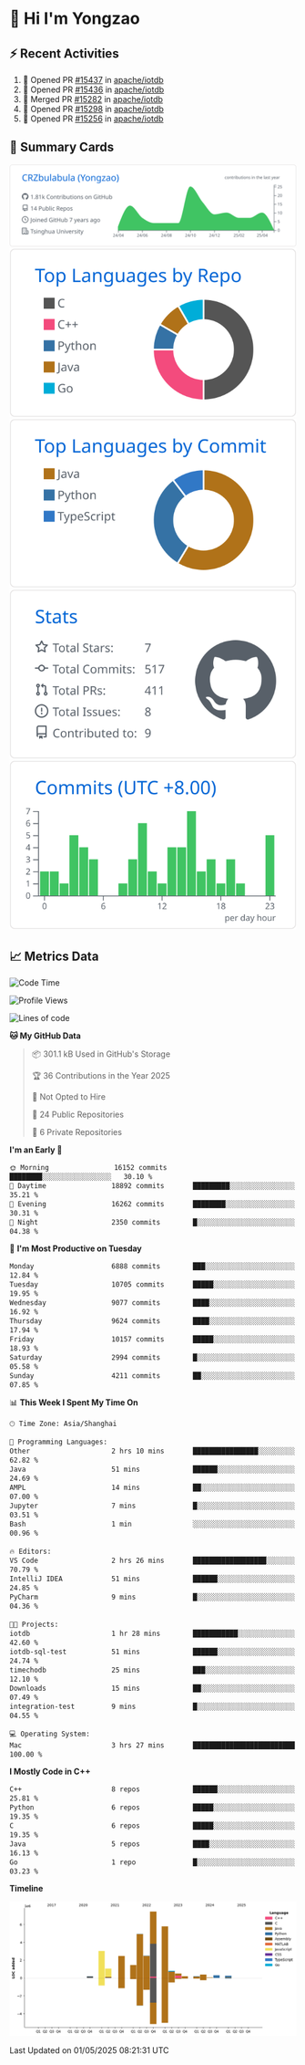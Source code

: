 # 👋 Hi I'm Yongzao

## ⚡ Recent Activities
<!--START_SECTION:activity-->
1. 💪 Opened PR [#15437](https://github.com/apache/iotdb/pull/15437) in [apache/iotdb](https://github.com/apache/iotdb)
2. 💪 Opened PR [#15436](https://github.com/apache/iotdb/pull/15436) in [apache/iotdb](https://github.com/apache/iotdb)
3. 🎉 Merged PR [#15282](https://github.com/apache/iotdb/pull/15282) in [apache/iotdb](https://github.com/apache/iotdb)
4. 💪 Opened PR [#15298](https://github.com/apache/iotdb/pull/15298) in [apache/iotdb](https://github.com/apache/iotdb)
5. 💪 Opened PR [#15256](https://github.com/apache/iotdb/pull/15256) in [apache/iotdb](https://github.com/apache/iotdb)
<!--END_SECTION:activity-->

## 🎑 Summary Cards

[![](https://raw.githubusercontent.com/CRZbulabula/CRZbulabula/main/profile-summary-card-output/github/0-profile-details.svg)](https://github.com/vn7n24fzkq/github-profile-summary-cards)
[![](https://raw.githubusercontent.com/CRZbulabula/CRZbulabula/main/profile-summary-card-output/github/1-repos-per-language.svg)](https://github.com/vn7n24fzkq/github-profile-summary-cards) [![](https://raw.githubusercontent.com/CRZbulabula/CRZbulabula/main/profile-summary-card-output/github/2-most-commit-language.svg)](https://github.com/vn7n24fzkq/github-profile-summary-cards)
[![](https://raw.githubusercontent.com/CRZbulabula/CRZbulabula/main/profile-summary-card-output/github/3-stats.svg)](https://github.com/vn7n24fzkq/github-profile-summary-cards) [![](https://raw.githubusercontent.com/CRZbulabula/CRZbulabula/main/profile-summary-card-output/github/4-productive-time.svg)](https://github.com/vn7n24fzkq/github-profile-summary-cards)

## 📈 Metrics Data

<!--START_SECTION:waka-->
![Code Time](http://img.shields.io/badge/Code%20Time-853%20hrs%2015%20mins-blue)

![Profile Views](http://img.shields.io/badge/Profile%20Views-0-blue)

![Lines of code](https://img.shields.io/badge/From%20Hello%20World%20I%27ve%20Written-31.3%20million%20lines%20of%20code-blue)

**🐱 My GitHub Data** 

> 📦 301.1 kB Used in GitHub's Storage 
 > 
> 🏆 36 Contributions in the Year 2025
 > 
> 🚫 Not Opted to Hire
 > 
> 📜 24 Public Repositories 
 > 
> 🔑 6 Private Repositories 
 > 
**I'm an Early 🐤** 

```text
🌞 Morning                16152 commits       ████████░░░░░░░░░░░░░░░░░   30.10 % 
🌆 Daytime                18892 commits       █████████░░░░░░░░░░░░░░░░   35.21 % 
🌃 Evening                16262 commits       ████████░░░░░░░░░░░░░░░░░   30.31 % 
🌙 Night                  2350 commits        █░░░░░░░░░░░░░░░░░░░░░░░░   04.38 % 
```
📅 **I'm Most Productive on Tuesday** 

```text
Monday                   6888 commits        ███░░░░░░░░░░░░░░░░░░░░░░   12.84 % 
Tuesday                  10705 commits       █████░░░░░░░░░░░░░░░░░░░░   19.95 % 
Wednesday                9077 commits        ████░░░░░░░░░░░░░░░░░░░░░   16.92 % 
Thursday                 9624 commits        ████░░░░░░░░░░░░░░░░░░░░░   17.94 % 
Friday                   10157 commits       █████░░░░░░░░░░░░░░░░░░░░   18.93 % 
Saturday                 2994 commits        █░░░░░░░░░░░░░░░░░░░░░░░░   05.58 % 
Sunday                   4211 commits        ██░░░░░░░░░░░░░░░░░░░░░░░   07.85 % 
```


📊 **This Week I Spent My Time On** 

```text
🕑︎ Time Zone: Asia/Shanghai

💬 Programming Languages: 
Other                    2 hrs 10 mins       ████████████████░░░░░░░░░   62.82 % 
Java                     51 mins             ██████░░░░░░░░░░░░░░░░░░░   24.69 % 
AMPL                     14 mins             ██░░░░░░░░░░░░░░░░░░░░░░░   07.00 % 
Jupyter                  7 mins              █░░░░░░░░░░░░░░░░░░░░░░░░   03.51 % 
Bash                     1 min               ░░░░░░░░░░░░░░░░░░░░░░░░░   00.96 % 

🔥 Editors: 
VS Code                  2 hrs 26 mins       ██████████████████░░░░░░░   70.79 % 
IntelliJ IDEA            51 mins             ██████░░░░░░░░░░░░░░░░░░░   24.85 % 
PyCharm                  9 mins              █░░░░░░░░░░░░░░░░░░░░░░░░   04.36 % 

🐱‍💻 Projects: 
iotdb                    1 hr 28 mins        ███████████░░░░░░░░░░░░░░   42.60 % 
iotdb-sql-test           51 mins             ██████░░░░░░░░░░░░░░░░░░░   24.74 % 
timechodb                25 mins             ███░░░░░░░░░░░░░░░░░░░░░░   12.10 % 
Downloads                15 mins             ██░░░░░░░░░░░░░░░░░░░░░░░   07.49 % 
integration-test         9 mins              █░░░░░░░░░░░░░░░░░░░░░░░░   04.55 % 

💻 Operating System: 
Mac                      3 hrs 27 mins       █████████████████████████   100.00 % 
```

**I Mostly Code in C++** 

```text
C++                      8 repos             ██████░░░░░░░░░░░░░░░░░░░   25.81 % 
Python                   6 repos             █████░░░░░░░░░░░░░░░░░░░░   19.35 % 
C                        6 repos             █████░░░░░░░░░░░░░░░░░░░░   19.35 % 
Java                     5 repos             ████░░░░░░░░░░░░░░░░░░░░░   16.13 % 
Go                       1 repo              █░░░░░░░░░░░░░░░░░░░░░░░░   03.23 % 
```



**Timeline**

![Lines of Code chart](https://raw.githubusercontent.com/CRZbulabula/CRZbulabula/main/assets/bar_graph.png)


 Last Updated on 01/05/2025 08:21:31 UTC
<!--END_SECTION:waka-->

